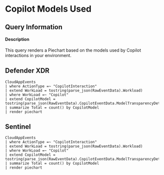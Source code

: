 # Copilot Models Used

## Query Information

#### Description
This query renders a Piechart based on the models used by Copilot interactions in your environment.

## Defender XDR
```KQL
CloudAppEvents
| where ActionType =~ "CopilotInteraction"
| extend WorkLoad = tostring(parse_json(RawEventData).Workload)
| where WorkLoad =~ "Copilot"
| extend CopilotModel = tostring(parse_json(RawEventData).CopilotEventData.ModelTransparencyDetails[0].ModelName)
| summarize Total = count() by CopilotModel
| render piechart 
```
## Sentinel
```KQL
CloudAppEvents
| where ActionType =~ "CopilotInteraction"
| extend WorkLoad = tostring(parse_json(RawEventData).Workload)
| where WorkLoad =~ "Copilot"
| extend CopilotModel = tostring(parse_json(RawEventData).CopilotEventData.ModelTransparencyDetails[0].ModelName)
| summarize Total = count() by CopilotModel
| render piechart 
```
